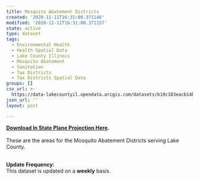 ```yaml
---
title: Mosquito Abatement Districts
created: '2020-11-11T16:31:00.371146'
modified: '2020-11-11T16:31:00.371157'
state: active
type: dataset
tags:
  - Environmental Health
  - Health Spatial Data
  - Lake County Illinois
  - Mosquito Abatement
  - Sanitation
  - Tax Districts
  - Tax Districts Spatial Data
groups: []
csv_url: >-
  https://data-lakecountyil.opendata.arcgis.com/datasets/b19c183eacb14b2a87f1cb3025839e79_9.csv?outSR=%7B%22latestWkid%22%3A3857%2C%22wkid%22%3A102100%7D
json_url: ''
layout: post

---
```

<div><b><a href='https://s3.amazonaws.com/lakecountygis-public/tax_districts/mosq.zip' target='_blank'>Download In State Plane Projection Here</a>. </b><br /></div><div><br /></div>These are the areas for the Mosquito Abatement Districts
serving Lake County.<br /><p>
<br />
<b>Update Frequency:</b><br />
This dataset is updated on a <b>weekly</b> basis.</p>
